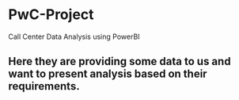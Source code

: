 # PwC-Project
Call Center Data Analysis using PowerBI

## Here they are providing some data to us and want to present analysis based on their requirements.

